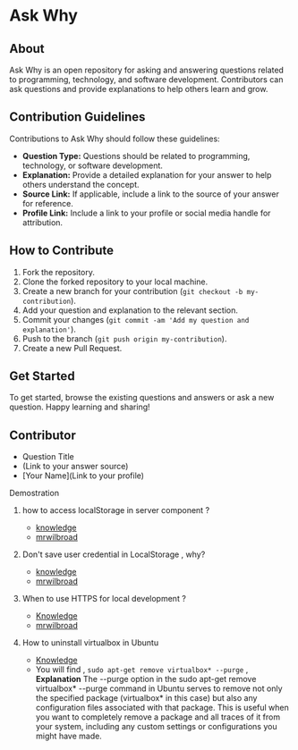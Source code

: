 # Ask Why

## About
Ask Why is an open repository for asking and answering questions related to programming, technology, and software development. Contributors can ask questions and provide explanations to help others learn and grow.

## Contribution Guidelines
Contributions to Ask Why should follow these guidelines:
- **Question Type:** Questions should be related to programming, technology, or software development.
- **Explanation:** Provide a detailed explanation for your answer to help others understand the concept.
- **Source Link:** If applicable, include a link to the source of your answer for reference.
- **Profile Link:** Include a link to your profile or social media handle for attribution.

## How to Contribute
1. Fork the repository.
2. Clone the forked repository to your local machine.
3. Create a new branch for your contribution (`git checkout -b my-contribution`).
4. Add your question and explanation to the relevant section.
5. Commit your changes (`git commit -am 'Add my question and explanation'`).
6. Push to the branch (`git push origin my-contribution`).
7. Create a new Pull Request.

## Get Started
To get started, browse the existing questions and answers or ask a new question. Happy learning and sharing!

## Contributor
- Question Title
- (Link to your answer source)
- [Your Name](Link to your profile)


Demostration
1. how to access localStorage in server component ?
     - [knowledge](https://github.com/vercel/next.js/discussions/58434#discussion-5850768)
     - [mrwilbroad](https://github.com/mrwilbroad)
  
2. Don't save user credential in LocalStorage , why?
   - [knowledge](https://www.rdegges.com/2018/please-stop-using-local-storage/)
   - [mrwilbroad](https://github.com/mrwilbroad)

3. When to use HTTPS for local development ?
    - [Knowledge](https://web.dev/articles/when-to-use-local-https)
    - [mrwilbroad](https://github.com/mrwilbroad)

      
4. How to uninstall virtualbox in Ubuntu
     - [Knowledge](https://askubuntu.com/questions/703746/how-to-completely-remove-virtualbox)
     - You will find , <code>sudo apt-get remove virtualbox* --purge</code> ,
       <strong>Explanation</strong> The --purge option in the sudo apt-get remove virtualbox* --purge command in Ubuntu serves to remove not only the specified package (virtualbox* in this case) but also any configuration files associated with that package. This is useful when you want to completely remove a package and all traces of it from your system, including any custom settings or configurations you might have made.

       

